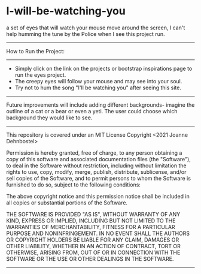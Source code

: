 # I-will-be-watching-you 
a set of eyes that will watch your mouse move around the screen, I can't help humming the tune by the Police when I see this project run.


***

How to Run the Project:

***
<ul>
<li>Simply click on the link on the projects or bootstrap inspirations page to run the eyes project.</li>
<li>The creepy eyes will follow your mouse and may see into your soul. </li>
<li>Try not to hum the song "I'll be watching you" after seeing this site.</li>
</ul>


***
  
Future improvements will include adding different backgrounds- imagine the outline of a cat or a bear or even a yeti. The user could choose which background they would like to see.  
***
  
This repository is covered under an MIT License
Copyright <2021 Joanne Dehnbostel>

Permission is hereby granted, free of charge, to any person obtaining a copy of this software and associated documentation files (the "Software"), to deal in the Software without restriction, including without limitation the rights to use, copy, modify, merge, publish, distribute, sublicense, and/or sell copies of the Software, and to permit persons to whom the Software is furnished to do so, subject to the following conditions:

The above copyright notice and this permission notice shall be included in all copies or substantial portions of the Software.

THE SOFTWARE IS PROVIDED "AS IS", WITHOUT WARRANTY OF ANY KIND, EXPRESS OR IMPLIED, INCLUDING BUT NOT LIMITED TO THE WARRANTIES OF MERCHANTABILITY, FITNESS FOR A PARTICULAR PURPOSE AND NONINFRINGEMENT. IN NO EVENT SHALL THE AUTHORS OR COPYRIGHT HOLDERS BE LIABLE FOR ANY CLAIM, DAMAGES OR OTHER LIABILITY, WHETHER IN AN ACTION OF CONTRACT, TORT OR OTHERWISE, ARISING FROM, OUT OF OR IN CONNECTION WITH THE SOFTWARE OR THE USE OR OTHER DEALINGS IN THE SOFTWARE.
***

